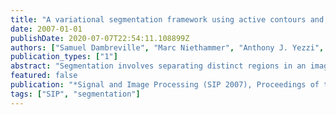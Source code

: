 ```yaml
---
title: "A variational segmentation framework using active contours and thresholding"
date: 2007-01-01
publishDate: 2020-07-07T22:54:11.108899Z
authors: ["Samuel Dambreville", "Marc Niethammer", "Anthony J. Yezzi", "Allen R. Tannenbaum"]
publication_types: ["1"]
abstract: "Segmentation involves separating distinct regions in an image. In this note, we present a novel variational approach to perform this task. We propose an energy functional that naturally combines two segmentation techniques usually applied separately: intensity thresholding and geometric active contours. Although our method can deal with more complex image statistics, intensity averages are used to separate regions, in this present work. The proposed approach affords interesting properties that can lead to sensible segmentation results."
featured: false
publication: "*Signal and Image Processing (SIP 2007), Proceedings of the IASTED International Conference, August 20-22, 2007, Honolulu, HI, USA*"
tags: ["SIP", "segmentation"]
---
```


